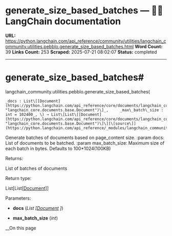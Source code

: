 # generate_size_based_batches — 🦜🔗 LangChain  documentation

**URL:** https://python.langchain.com/api_reference/community/utilities/langchain_community.utilities.pebblo.generate_size_based_batches.html
**Word Count:** 39
**Links Count:** 253
**Scraped:** 2025-07-21 08:02:07
**Status:** completed

---

# generate\_size\_based\_batches\#

langchain\_community.utilities.pebblo.generate\_size\_based\_batches\(

    _docs : List\[[Document](https://python.langchain.com/api_reference/core/documents/langchain_core.documents.base.Document.html#langchain_core.documents.base.Document "langchain_core.documents.base.Document")\]_,     _max\_batch\_size : int = 102400_, \) → List\[List\[[Document](https://python.langchain.com/api_reference/core/documents/langchain_core.documents.base.Document.html#langchain_core.documents.base.Document "langchain_core.documents.base.Document")\]\][\[source\]](https://python.langchain.com/api_reference/_modules/langchain_community/utilities/pebblo.html#generate_size_based_batches)\#     

Generate batches of documents based on page\_content size. :param docs: List of documents to be batched. :param max\_batch\_size: Maximum size of each batch in bytes. Defaults to 100\*1024\(100KB\)

Returns:     

List of batches of documents

Return type:     

List\[List\[[Document](https://python.langchain.com/api_reference/core/documents/langchain_core.documents.base.Document.html#langchain_core.documents.base.Document "langchain_core.documents.base.Document")\]\]

Parameters:     

  * **docs** \(_List_ _\[_[_Document_](https://python.langchain.com/api_reference/core/documents/langchain_core.documents.base.Document.html#langchain_core.documents.base.Document "langchain_core.documents.base.Document") _\]_\)

  * **max\_batch\_size** \(_int_\)

__On this page